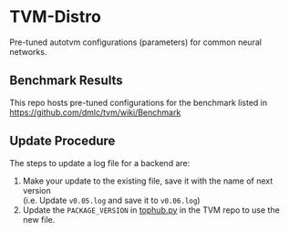 # TVM-Distro
Pre-tuned autotvm configurations (parameters) for common neural networks.

## Benchmark Results
This repo hosts pre-tuned configurations for the benchmark listed in https://github.com/dmlc/tvm/wiki/Benchmark

## Update Procedure
The steps to update a log file for a backend are:
1. Make your update to the existing file, save it with the name of next version  
   (i.e. Update `v0.05.log` and save it to `v0.06.log`)
2. Update the `PACKAGE_VERSION` in [tophub.py](https://github.com/dmlc/tvm/blob/master/python/tvm/autotvm/tophub.py) in the TVM repo to use the new file.
